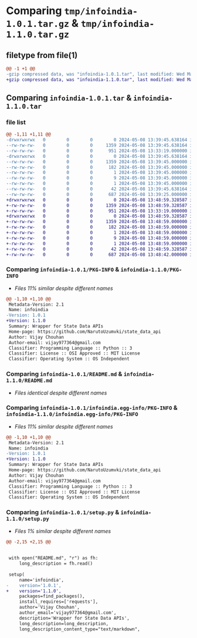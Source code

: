 # Comparing `tmp/infoindia-1.0.1.tar.gz` & `tmp/infoindia-1.1.0.tar.gz`

## filetype from file(1)

```diff
@@ -1 +1 @@
-gzip compressed data, was "infoindia-1.0.1.tar", last modified: Wed May  8 13:39:45 2024, max compression
+gzip compressed data, was "infoindia-1.1.0.tar", last modified: Wed May  8 13:48:59 2024, max compression
```

## Comparing `infoindia-1.0.1.tar` & `infoindia-1.1.0.tar`

### file list

```diff
@@ -1,11 +1,11 @@
-drwxrwxrwx   0        0        0        0 2024-05-08 13:39:45.638164 infoindia-1.0.1/
--rw-rw-rw-   0        0        0     1359 2024-05-08 13:39:45.638164 infoindia-1.0.1/PKG-INFO
--rw-rw-rw-   0        0        0      951 2024-05-08 13:33:19.000000 infoindia-1.0.1/README.md
-drwxrwxrwx   0        0        0        0 2024-05-08 13:39:45.638164 infoindia-1.0.1/infoindia.egg-info/
--rw-rw-rw-   0        0        0     1359 2024-05-08 13:39:45.000000 infoindia-1.0.1/infoindia.egg-info/PKG-INFO
--rw-rw-rw-   0        0        0      182 2024-05-08 13:39:45.000000 infoindia-1.0.1/infoindia.egg-info/SOURCES.txt
--rw-rw-rw-   0        0        0        1 2024-05-08 13:39:45.000000 infoindia-1.0.1/infoindia.egg-info/dependency_links.txt
--rw-rw-rw-   0        0        0        9 2024-05-08 13:39:45.000000 infoindia-1.0.1/infoindia.egg-info/requires.txt
--rw-rw-rw-   0        0        0        1 2024-05-08 13:39:45.000000 infoindia-1.0.1/infoindia.egg-info/top_level.txt
--rw-rw-rw-   0        0        0       42 2024-05-08 13:39:45.638164 infoindia-1.0.1/setup.cfg
--rw-rw-rw-   0        0        0      687 2024-05-08 13:39:25.000000 infoindia-1.0.1/setup.py
+drwxrwxrwx   0        0        0        0 2024-05-08 13:48:59.328587 infoindia-1.1.0/
+-rw-rw-rw-   0        0        0     1359 2024-05-08 13:48:59.328587 infoindia-1.1.0/PKG-INFO
+-rw-rw-rw-   0        0        0      951 2024-05-08 13:33:19.000000 infoindia-1.1.0/README.md
+drwxrwxrwx   0        0        0        0 2024-05-08 13:48:59.328587 infoindia-1.1.0/infoindia.egg-info/
+-rw-rw-rw-   0        0        0     1359 2024-05-08 13:48:59.000000 infoindia-1.1.0/infoindia.egg-info/PKG-INFO
+-rw-rw-rw-   0        0        0      182 2024-05-08 13:48:59.000000 infoindia-1.1.0/infoindia.egg-info/SOURCES.txt
+-rw-rw-rw-   0        0        0        1 2024-05-08 13:48:59.000000 infoindia-1.1.0/infoindia.egg-info/dependency_links.txt
+-rw-rw-rw-   0        0        0        9 2024-05-08 13:48:59.000000 infoindia-1.1.0/infoindia.egg-info/requires.txt
+-rw-rw-rw-   0        0        0        1 2024-05-08 13:48:59.000000 infoindia-1.1.0/infoindia.egg-info/top_level.txt
+-rw-rw-rw-   0        0        0       42 2024-05-08 13:48:59.328587 infoindia-1.1.0/setup.cfg
+-rw-rw-rw-   0        0        0      687 2024-05-08 13:48:42.000000 infoindia-1.1.0/setup.py
```

### Comparing `infoindia-1.0.1/PKG-INFO` & `infoindia-1.1.0/PKG-INFO`

 * *Files 11% similar despite different names*

```diff
@@ -1,10 +1,10 @@
 Metadata-Version: 2.1
 Name: infoindia
-Version: 1.0.1
+Version: 1.1.0
 Summary: Wrapper for State Data APIs
 Home-page: https://github.com/NarutoUzumvki/state_data_api
 Author: Vijay Chouhan
 Author-email: vijay977364@gmail.com
 Classifier: Programming Language :: Python :: 3
 Classifier: License :: OSI Approved :: MIT License
 Classifier: Operating System :: OS Independent
```

### Comparing `infoindia-1.0.1/README.md` & `infoindia-1.1.0/README.md`

 * *Files identical despite different names*

### Comparing `infoindia-1.0.1/infoindia.egg-info/PKG-INFO` & `infoindia-1.1.0/infoindia.egg-info/PKG-INFO`

 * *Files 11% similar despite different names*

```diff
@@ -1,10 +1,10 @@
 Metadata-Version: 2.1
 Name: infoindia
-Version: 1.0.1
+Version: 1.1.0
 Summary: Wrapper for State Data APIs
 Home-page: https://github.com/NarutoUzumvki/state_data_api
 Author: Vijay Chouhan
 Author-email: vijay977364@gmail.com
 Classifier: Programming Language :: Python :: 3
 Classifier: License :: OSI Approved :: MIT License
 Classifier: Operating System :: OS Independent
```

### Comparing `infoindia-1.0.1/setup.py` & `infoindia-1.1.0/setup.py`

 * *Files 1% similar despite different names*

```diff
@@ -2,15 +2,15 @@
 
 
 with open("README.md", "r") as fh:
     long_description = fh.read()
 
 setup(
     name='infoindia',
-    version='1.0.1',
+    version='1.1.0',
     packages=find_packages(),
     install_requires=['requests'],
     author='Vijay Chouhan',
     author_email='vijay977364@gmail.com',
     description='Wrapper for State Data APIs',
     long_description=long_description,
     long_description_content_type="text/markdown",
```

